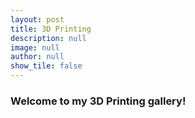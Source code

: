 ```yaml
---
layout: post
title: 3D Printing
description: null
image: null
author: null
show_tile: false
---
```


<div class="inner">
	<h3>Welcome to my 3D Printing gallery!</h3>
</div>
